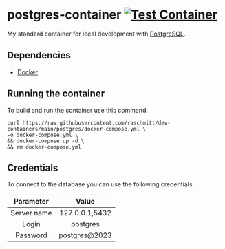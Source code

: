 # postgres-container [![Test Container](https://github.com/raschmitt/dev-containers/actions/workflows/postgres-test.yml/badge.svg)](https://github.com/raschmitt/dev-containers/actions/workflows/postgres-test.yml)

My standard container for local development with [PostgreSQL](https://www.postgresql.org/).

## Dependencies 

- [Docker](https://docs.docker.com/get-docker/)

## Running the container

To build and run the container use this command:

```
curl https://raw.githubusercontent.com/raschmitt/dev-containers/main/postgres/docker-compose.yml \
-o docker-compose.yml \
&& docker-compose up -d \
&& rm docker-compose.yml
```

## Credentials

To connect to the database you can use the following credentials:

| Parameter | Value |
| :---: | :---: |
| Server name | 127.0.0.1,5432 |
| Login | postgres |
| Password | postgres@2023 |

